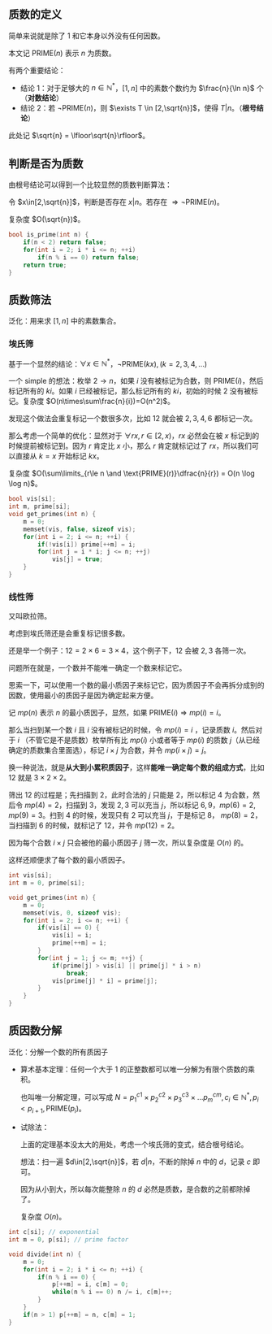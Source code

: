 
## 质数的定义

简单来说就是除了 $1$ 和它本身以外没有任何因数。

本文记 $\text{PRIME}(n)$ 表示 $n$ 为质数。

有两个重要结论：

+ 结论 1：对于足够大的 $n \in \mathbb{N}^*$，$[1,n]$ 中的素数个数约为 $\frac{n}{\ln n}$ 个 （**对数结论**）
+ 结论 2：若 $\lnot \text{PRIME}(n)$，则 $\exists T \in [2,\sqrt{n}]$，使得 $T|n$。（**根号结论**）

此处记 $\sqrt{n} = \lfloor\sqrt{n}\rfloor$。

## 判断是否为质数

由根号结论可以得到一个比较显然的质数判断算法：

令 $x\in[2,\sqrt{n}]$，判断是否存在 $x | n$。若存在 $\Rightarrow \lnot \text{PRIME}(n)$。

复杂度 $O(\sqrt{n})$。

```cpp
bool is_prime(int n) {
	if(n < 2) return false;
	for(int i = 2; i * i <= n; ++i) 
		if(n % i == 0) return false;
	return true;
}
```

## 质数筛法

泛化：用来求 $[1,n]$ 中的素数集合。

### 埃氏筛

基于一个显然的结论：$\forall x \in \mathbb{N}^*$，$\lnot \text{PRIME}(kx),(k = 2, 3, 4,\dots)$

一个 simple 的想法：枚举 $2 \to n$，如果 $i$ 没有被标记为合数，则 $\text{PRIME}(i)$，然后标记所有的 $ki$。如果 $i$ 已经被标记，那么标记所有的 $ki$，初始的时候 $2$ 没有被标记。复杂度 $O(n\times\sum\frac{n}{i})=O(n^2)$。

发现这个做法会重复标记一个数很多次，比如 $12$ 就会被 $2, 3, 4, 6$ 都标记一次。

那么考虑一个简单的优化：显然对于 $\forall rx,r\in[2,x)$，$rx$ 必然会在被 $x$ 标记到的时候提前被标记到。因为 $r$ 肯定比 $x$ 小，那么 $r$ 肯定就标记过了 $rx$，所以我们可以直接从 $k = x$ 开始标记 $kx$。

复杂度 $O(\sum\limits_{r\le n \and \text{PRIME}(r)}\dfrac{n}{r}) = O(n \log \log n)$。

```cpp
bool vis[si];
int m, prime[si];
void get_primes(int n) {
	m = 0;
	memset(vis, false, sizeof vis);
	for(int i = 2; i <= n; ++i) {
		if(!vis[i]) prime[++m] = i;
		for(int j = i * i; j <= n; ++j) 
			vis[j] = true;
	}
}
```

### 线性筛

又叫欧拉筛。

考虑到埃氏筛还是会重复标记很多数。

还是举一个例子：$12 = 2 \times 6 = 3 \times 4$，这个例子下，$12$ 会被 $2,3$ 各筛一次。

问题所在就是，一个数并不能唯一确定一个数来标记它。

思索一下，可以使用一个数的最小质因子来标记它，因为质因子不会再拆分成别的因数，使用最小的质因子是因为确定起来方便。

记 $mp(n)$ 表示 $n$ 的最小质因子，显然，如果 $\text{PRIME}(i) \Rightarrow mp(i) = i$。

那么当扫到某一个数 $i$ 且 $i$ 没有被标记的时候，令 $mp(i) = i$ ，记录质数 $i$。然后对于 $i$ （不管它是不是质数）枚举所有比 $mp(i)$ 小或者等于 $mp(i)$ 的质数 $j$（从已经确定的质数集合里面选），标记 $i\times j$ 为合数，并令 $mp(i\times j) = j$。

换一种说法，就是**从大到小累积质因子**，这样**能唯一确定每个数的组成方式**，比如 $12$ 就是 $3 \times 2 \times 2$。

筛出 $12$ 的过程是；先扫描到 $2$，此时合法的 $j$ 只能是 $2$，所以标记 $4$ 为合数，然后令 $mp(4)=2$，扫描到 $3$，发现 $2,3$ 可以充当 $j$，所以标记 $6,9$，$mp(6) = 2,mp(9) = 3$。扫到 $4$ 的时候，发现只有 $2$ 可以充当 $j$，于是标记 $8$， $mp(8)=2$，当扫描到 $6$ 的时候，就标记了 $12$，并令 $mp(12) = 2$。

因为每个合数 $i \times j$ 只会被他的最小质因子 $j$ 筛一次，所以复杂度是 $O(n)$ 的。

这样还顺便求了每个数的最小质因子。

```cpp
int vis[si];
int m = 0, prime[si];

void get_primes(int n) {
	m = 0;
	memset(vis, 0, sizeof vis);
	for(int i = 2; i <= n; ++i) {
		if(vis[i] == 0) { 
			vis[i] = i;
			prime[++m] = i;
		}
		for(int j = 1; j <= m; ++j) {
			if(prime[j] > vis[i] || prime[j] * i > n) 
				break;
			vis[prime[j] * i] = prime[j];
		}
	}
}
```

## 质因数分解

泛化：分解一个数的所有质因子

+ 算术基本定理：任何一个大于 $1$ 的正整数都可以唯一分解为有限个质数的乘积。

  也叫唯一分解定理，可以写成 $N = p_1^{c1}\times p_2^{c2}\times p_3^{c3}\times \dots p_m^{cm}, c_i \in \mathbb{N}^*, p_i < p_{i + 1},\text{PRIME}(p_i)$。

+ 试除法：

  上面的定理基本没太大的用处，考虑一个埃氏筛的变式，结合根号结论。

  想法：扫一遍 $d\in[2,\sqrt{n}]$，若 $d|n$，不断的除掉 $n$ 中的 $d$，记录 $c$ 即可。

  因为从小到大，所以每次能整除 $n$ 的 $d$ 必然是质数，是合数的之前都除掉了。

  复杂度 $O(n)$。

```cpp
int c[si]; // exponential
int m = 0, p[si]; // prime factor

void divide(int n) {
	m = 0;
	for(int i = 2; i * i <= n; ++i) {
		if(n % i == 0) {
			p[++m] = i, c[m] = 0;
			while(n % i == 0) n /= i, c[m]++;
		}
	}
	if(n > 1) p[++m] = n, c[m] = 1;
}
```

